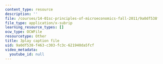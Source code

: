 ```yaml
---
content_type: resource
description: ''
file: /courses/14-01sc-principles-of-microeconomics-fall-2011/9a0df538f463c303fc3c621940da5fcf_e3Bsb1mELcc.srt
file_type: application/x-subrip
learning_resource_types: []
ocw_type: OCWFile
resourcetype: Other
title: 3play caption file
uid: 9a0df538-f463-c303-fc3c-621940da5fcf
video_metadata:
  youtube_id: null
---
```

